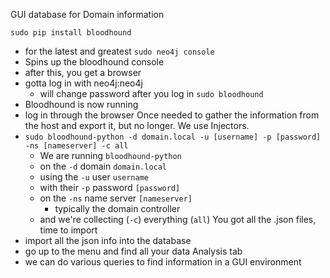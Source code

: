 GUI database for Domain information

`sudo pip install bloodhound`
- for the latest and greatest
`sudo neo4j console`
- Spins up the bloodhound console
- after this, you get a browser
- gotta log in with neo4j:neo4j
	- will change password after you log in
`sudo bloodhound`
- Bloodhound is now running
- log in through the browser
Once needed to gather the information from the host and export it, but no longer. We use Injectors.
- `sudo bloodhound-python -d domain.local -u [username] -p [password] -ns [nameserver] -c all`
	- We are running `bloodhound-python`
	- on the `-d` domain `domain.local`
	- using the `-u` user `username`
	- with their `-p` password `[password]`
	- on the `-ns` name server `[nameserver]`
		- typically the domain controller
	- and we're collecting (`-c`) everything (`all`)
You got all the .json files, time to import
- import all the json info into the database
- go up to the menu and find all your data
Analysis tab
- we can do various queries to find information in a GUI environment

